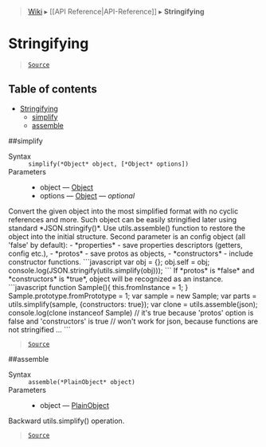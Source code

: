 > [Wiki](Home) ▸ [[API Reference|API-Reference]] ▸ **Stringifying**

# Stringifying

> [`Source`](/Neft-io/neft/blob/11ce61113abf36cfee4cca0e72112ab5bff468a7/src/utils/stringifying.litcoffee#stringifying)

## Table of contents
* [Stringifying](#stringifying)
  * [simplify](#simplify)
  * [assemble](#assemble)

##simplify
<dl><dt>Syntax</dt><dd><code>simplify(&#x2A;Object&#x2A; object, [&#x2A;Object&#x2A; options])</code></dd><dt>Parameters</dt><dd><ul><li>object — <a href="/Neft-io/neft/wiki/Utils-API#isobject">Object</a></li><li>options — <a href="/Neft-io/neft/wiki/Utils-API#isobject">Object</a> — <i>optional</i></li></ul></dd></dl>
Convert the given object into the most simplified format with no cyclic references and more.
Such object can be easily stringified later using standard *JSON.stringify()*.
Use utils.assemble() function to restore the object into the initial structure.
Second parameter is an config object (all 'false' by default):
  - *properties* - save properties descriptors (getters, config etc.),
  - *protos* - save protos as objects,
  - *constructors* - include constructor functions.
```javascript
var obj = {};
obj.self = obj;
console.log(JSON.stringify(utils.simplify(obj)));
```
If *protos* is *false* and *constructors* is *true*,
object will be recognized as an instance.
```javascript
function Sample(){
  this.fromInstance = 1;
}
Sample.prototype.fromPrototype = 1;
var sample = new Sample;
var parts = utils.simplify(sample, {constructors: true});
var clone = utils.assemble(json);
console.log(clone instanceof Sample)
// it's true because 'protos' option is false and 'constructors' is true
// won't work for json, because functions are not stringified ...
```

> [`Source`](/Neft-io/neft/blob/11ce61113abf36cfee4cca0e72112ab5bff468a7/src/utils/stringifying.litcoffee#simplify)

##assemble
<dl><dt>Syntax</dt><dd><code>assemble(&#x2A;PlainObject&#x2A; object)</code></dd><dt>Parameters</dt><dd><ul><li>object — <a href="/Neft-io/neft/wiki/Utils-API#isplainobject">PlainObject</a></li></ul></dd></dl>
Backward utils.simplify() operation.

> [`Source`](/Neft-io/neft/blob/11ce61113abf36cfee4cca0e72112ab5bff468a7/src/utils/stringifying.litcoffee#assemble)

